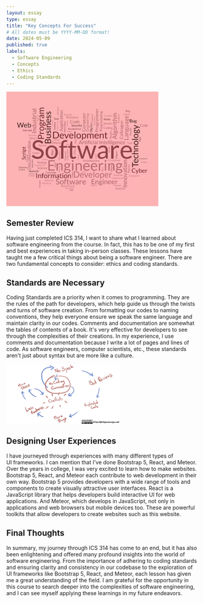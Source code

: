 ```yaml
---
layout: essay
type: essay
title: "Key Concepts For Success"
# All dates must be YYYY-MM-DD format!
date: 2024-05-09
published: true
labels:
  - Software Engineering
  - Concepts
  - Ethics
  - Coding Standards
---
```


<div class="text-center p-4">
  <img width="400px" src="../img/software-engineering-image.jpeg" >
</div>

## Semester Review

Having just completed ICS 314, I want to share what I learned about software engineering from the course. In fact, this has to be one of my first and best experiences in taking in-person classes. These lessons have taught me a few critical things about being a software engineer. There are two fundamental concepts to consider: ethics and coding standards.

## Standards are Necessary

Coding Standards are a priority when it comes to programming. They are the rules of the path for developers, which help guide us through the twists and turns of software creation. From formatting our codes to naming conventions, they help everyone ensure we speak the same language and maintain clarity in our codes. Comments and documentation are somewhat the tables of contents of a book. It's very effective for developers to see through the complexities of their creations. In my experience, I use comments and documentation because I write a lot of pages and lines of code. As software engineers, computer scientists, etc., these standards aren't just about syntax but are more like a culture.

<div class="text-center p-4">
  <img width="300px" src="../img/software-engineering-image(1).jpeg" >
</div>

## Designing User Experiences

I have journeyed through experiences with many different types of UI frameworks. I can mention that I've done Bootstrap 5, React, and Meteor. Over the years in college, I was very excited to learn how to make websites. Bootstrap 5, React, and Meteor each contribute to web development in their own way. Bootstrap 5 provides developers with a wide range of tools and components to create visually attractive user interfaces. React is a JavaScript library that helps developers build interactive UI for web applications. And Meteor, which develops in JavaScript, not only in applications and web browsers but mobile devices too. These are powerful toolkits that allow developers to create websites such as this website.

## Final Thoughts

In summary, my journey through ICS 314 has come to an end, but it has also been enlightening and offered many profound insights into the world of software engineering. From the importance of adhering to coding standards and ensuring clarity and consistency in our codebase to the exploration of UI frameworks like Bootstrap 5, React, and Meteor, each lesson has given me a great understanding of the field. I am grateful for the opportunity in this course to search deeper into the complexities of software engineering, and I can see myself applying these learnings in my future endeavors.
